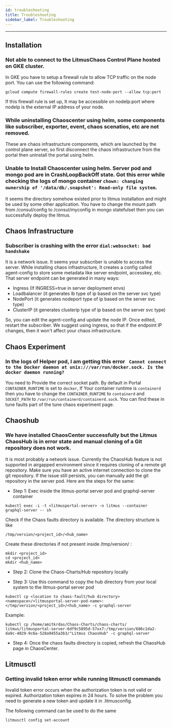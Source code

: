```yaml
---
id: troubleshooting
title: Troubleshooting
sidebar_label: Troubleshooting
---
```


---

## Installation

### Not able to connect to the LitmusChaos Control Plane hosted on GKE cluster.

In GKE you have to setup a firewall rule to allow TCP traffic on the node port. You can use the following command:

`gcloud compute firewall-rules create test-node-port --allow tcp:port`

If this firewall rule is set up, It may be accessible on nodeIp:port where nodeIp is the external IP address of your node.

### While uninstalling Chaoscenter using helm, some components like subscriber, exporter, event, chaos scenatios, etc are not removed.

These are chaos infrastructure components, which are launched by the control plane server, so first disconnect the chaos infrastructure from the portal then uninstall the portal using helm.

### Unable to Install Chaoscenter using helm. Server pod and mongo pod are in CrashLoopBackOff state. Got this error while checking the logs of mongo container `chown: changing ownership of '/data/db/.snapshot': Read-only file system`.

It seems the directory somehow existed prior to litmus installation and might be used by some other application.
You have to change the mount path from /consul/config to /consul/myconfig in mongo statefulset then you can successfully deploy the litmus.

## Chaos Infrastructure

### Subscriber is crashing with the error `dial:websocket: bad handshake`

It is a network issue. It seems your subscriber is unable to access the server.
While installing chaos infrastructure, It creates a config called agent-config to store some metadata like server endpoint, accesskey, etc. That server endpoint can be generated in many ways:

- Ingress (If INGRESS=true in server deployment envs)
- Loadbalancer (it generates lb type of ip based on the server svc type)
- NodePort (it generates nodeport type of ip based on the server svc type)
- ClusterIP (it generates clusterip type of ip based on the server svc type)

So, you can edit the agent-config and update the node IP. Once edited, restart the subscriber.
We suggest using ingress, so that if the endpoint IP changes, then it won't affect your chaos infrastructure.

## Chaos Experiment

### In the logs of Helper pod, I am getting this error ` Cannot connect to the Docker daemon at unix:///var/run/docker.sock. Is the docker daemon running?`

You need to Provide the correct socket path. By default in Portal `CONTAINER_RUNTIME` is set to `docker`,
If Your container runtime is `containerd` then you have to change the `CONTAINER_RUNTIME` to `containerd` and `SOCKET_PATH` to `/var/run/containerd/containerd.sock`.
You can find these in tune faults part of the tune chaos experiment page.

## Chaoshub

### We have installed ChaosCenter successfully but the Litmus ChaosHub is in error state and manual cloning of a Git repository does not work.

It is most probably a network issue. Currently the ChaosHub feature is not supported in airgapped environment since it requires cloning of a remote git repository. Make sure you have an active internet connection to clone the git repository. If the issue still persists, you can manually add the git repository in the server pod. Here are the steps for the same:

- Step 1: Exec inside the litmus-portal server pod and graphql-server container

```
kubectl exec -i -t <litmusportal-server> -n litmus --container graphql-server -- sh
```

Check if the Chaos faults directory is available. The directory structure is like

```
/tmp/version/<project_id>/<hub_name>
```

Create these directories if not present inside /tmp/version/ :

```
mkdir <project_id>
cd <project_id>
mkdir <hub_name>
```

- Step 2: Clone the Chaos-Charts/Hub repository locally

- Step 3: Use this command to copy the hub directory from your local system to the litmus-portal server pod

```
kubectl cp <location to chaos-fault/hub directory> <namespace>/<litmusportal-server-pod-name>:</tmp/version/<project_id>/<hub_name> -c graphql-server
```

Example:

```
kubectl cp /home/amitkrdas/Chaos-Charts/chaos-charts/  litmus/litmusportal-server-6df9c5895d-57xx7:/tmp/version/686c1da2-da9c-4029-9c6a-528a9455a3b3/"Litmus ChaosHub" -c graphql-server
```

- Step 4: Once the chaos faults directory is copied, refresh the ChaosHub page in ChaosCenter.

## Litmusctl

### Getting invalid token error while running litmusctl commands

Invalid token error occurs when the authorization token is not valid or expired. Authorization token expires in 24 hours. To solve the problem you need to generate a new token and update it in
.litmusconfig.

The following command can be used to do the same

```
litmusctl config set-account
```
